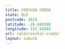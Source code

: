 ```yaml
---
title: COOCHIN CREEK
state: QLD
postcode: 4519
latitude: -26.849388
longitude: 152.91803
url: /qld/coochin-creek/
layout: suburb
---
```

